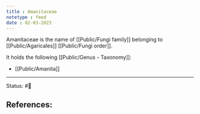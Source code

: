 ```yaml
---
title : Amanitaceae
notetype : feed
date : 02-03-2023
---
```


Amanitaceae is the name of [[Public/Fungi family]] belonging to [[Public/Agaricales]] [[Public/Fungi order]].

It holds the following [[Public/Genus - Taxonomy]]:
- [[Public/Amanita]]

-----

Status: #🌱 

References:
- 
